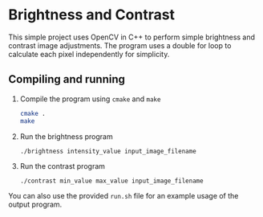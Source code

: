 # Brightness and Contrast

This simple project uses OpenCV in C++ to perform simple brightness and contrast image adjustments.
The program uses a double for loop to calculate each pixel independently for simplicity. 

## Compiling and running
1. Compile the program using `cmake` and `make`
    
    ```bash
    cmake .
    make
    ```

1. Run the brightness program
    
    ```
    ./brightness intensity_value input_image_filename

    ```

1. Run the contrast program
    
    ```
    ./contrast min_value max_value input_image_filename  
    ```

You can also use the provided `run.sh` file for an example usage of the output program.